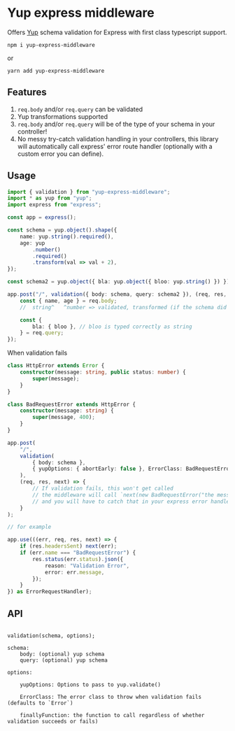 # Yup express middleware

Offers [Yup](https://github.com/jquense/yup) schema validation for Express with first class typescript support.

`npm i yup-express-middleware`

or

`yarn add yup-express-middleware`

## Features

1. `req.body` and/or `req.query` can be validated
2. Yup transformations supported
3. `req.body` and/or `req.query` will be of the type of your schema in your controller!
4. No messy try-catch validation handling in your controllers, this library will automatically call express' error route handler (optionally with a custom error you can define).

## Usage

```ts
import { validation } from "yup-express-middleware";
import * as yup from "yup";
import express from "express";

const app = express();

const schema = yup.object().shape({
    name: yup.string().required(),
    age: yup
        .number()
        .required()
        .transform(val => val + 2),
});

const schema2 = yup.object({ bla: yup.object({ bloo: yup.string() }) });

app.post("/", validation({ body: schema, query: schema2 }), (req, res, next) => {
    const { name, age } = req.body;
    //  string^   ^number => validated, transformed (if the schema did so) and typed correctly

    const {
        bla: { bloo }, // bloo is typed correctly as string
    } = req.query;
});
```

When validation fails

```ts
class HttpError extends Error {
    constructor(message: string, public status: number) {
        super(message);
    }
}

class BadRequestError extends HttpError {
    constructor(message: string) {
        super(message, 400);
    }
}

app.post(
    "/",
    validation(
        { body: schema },
        { yupOptions: { abortEarly: false }, ErrorClass: BadRequestError }
    ),
    (req, res, next) => {
        // If validation fails, this won't get called
        // the middleware will call `next(new BadRequestError("the message provided by yup"))`
        // and you will have to catch that in your express error handler.
    }
);

// for example

app.use(((err, req, res, next) => {
    if (res.headersSent) next(err);
    if (err.name === "BadRequestError") {
        res.status(err.status).json({
            reason: "Validation Error",
            error: err.message,
        });
    }
}) as ErrorRequestHandler);
```

## API

```

validation(schema, options);

schema:
    body: (optional) yup schema
    query: (optional) yup schema

options:

    yupOptions: Options to pass to yup.validate()

    ErrorClass: The error class to throw when validation fails (defaults to `Error`)

    finallyFunction: the function to call regardless of whether validation succeeds or fails)

```

